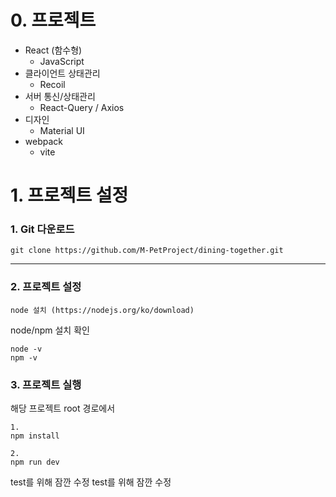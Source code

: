 # 0. 프로젝트

- React (함수형)
  - JavaScript
- 클라이언트 상태관리
  - Recoil
- 서버 통신/상태관리
  - React-Query / Axios
- 디자인
  - Material UI
- webpack
  - vite

# 1. 프로젝트 설정

### 1. Git 다운로드

```angular2html
git clone https://github.com/M-PetProject/dining-together.git
```

---

### 2. 프로젝트 설정

```angular2html
node 설치 (https://nodejs.org/ko/download)
```

node/npm 설치 확인

```
node -v
npm -v
```

### 3. 프로젝트 실행

해당 프로젝트 root 경로에서

```angular2html
1.
npm install

2.
npm run dev
```
test를 위해 잠깐 수정
test를 위해 잠깐 수정

